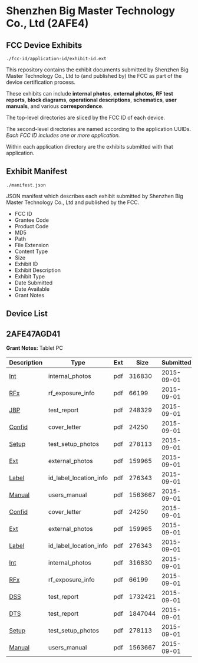 # Shenzhen Big Master Technology Co., Ltd (2AFE4)
## FCC Device Exhibits

```
./fcc-id/application-id/exhibit-id.ext
```

This repository contains the exhibit documents submitted by Shenzhen Big Master Technology Co., Ltd to (and published by) the FCC as part of the device certification process.

These exhibits can include **internal photos**, **external photos**, **RF test reports**, **block diagrams**, **operational descriptions**, **schematics**, **user manuals**, and various **correspondence**.

The top-level directories are sliced by the FCC ID of each device.

The second-level directories are named according to the application UUIDs. *Each FCC ID includes one or more application.*

Within each application directory are the exhibits submitted with that application. 

## Exhibit Manifest

```
./manifest.json
```

JSON manifest which describes each exhibit submitted by Shenzhen Big Master Technology Co., Ltd and published by the FCC.

- FCC ID
- Grantee Code
- Product Code
- MD5
- Path
- File Extension
- Content Type
- Size
- Exhibit ID
- Exhibit Description
- Exhibit Type
- Date Submitted
- Date Available
- Grant Notes

## Device List
## 2AFE47AGD41
**Grant Notes:** Tablet PC

| Description | Type | Ext | Size | Submitted | Available |
| ----------- | ---- | --- | ---- | --------- | --------- |
| [Int](2AFE47AGD41/2ef2397769416e825bb4003cff606b07/2735532.pdf) | internal_photos | pdf | 316830 | 2015-09-01 | 2016-02-28 |
| [RFx](2AFE47AGD41/2ef2397769416e825bb4003cff606b07/2735534.pdf) | rf_exposure_info | pdf | 66199 | 2015-09-01 | 2015-09-01 |
| [JBP](2AFE47AGD41/2ef2397769416e825bb4003cff606b07/2735530.pdf) | test_report | pdf | 248329 | 2015-09-01 | 2015-09-01 |
| [Confid](2AFE47AGD41/2ef2397769416e825bb4003cff606b07/2735531.pdf) | cover_letter | pdf | 24250 | 2015-09-01 | 2015-09-01 |
| [Setup](2AFE47AGD41/2ef2397769416e825bb4003cff606b07/2735535.pdf) | test_setup_photos | pdf | 278113 | 2015-09-01 | 2016-02-28 |
| [Ext](2AFE47AGD41/2ef2397769416e825bb4003cff606b07/2735529.pdf) | external_photos | pdf | 159965 | 2015-09-01 | 2016-02-28 |
| [Label](2AFE47AGD41/2ef2397769416e825bb4003cff606b07/2735533.pdf) | id_label_location_info | pdf | 276343 | 2015-09-01 | 2015-09-01 |
| [Manual](2AFE47AGD41/2ef2397769416e825bb4003cff606b07/2735528.pdf) | users_manual | pdf | 1563667 | 2015-09-01 | 2016-02-28 |
| [Confid](2AFE47AGD41/0dc46b9c6364120e998e46dfcc98af73/2735531.pdf) | cover_letter | pdf | 24250 | 2015-09-01 | 2015-09-01 |
| [Ext](2AFE47AGD41/0dc46b9c6364120e998e46dfcc98af73/2735529.pdf) | external_photos | pdf | 159965 | 2015-09-01 | 2016-02-28 |
| [Label](2AFE47AGD41/0dc46b9c6364120e998e46dfcc98af73/2735533.pdf) | id_label_location_info | pdf | 276343 | 2015-09-01 | 2015-09-01 |
| [Int](2AFE47AGD41/0dc46b9c6364120e998e46dfcc98af73/2735532.pdf) | internal_photos | pdf | 316830 | 2015-09-01 | 2016-02-28 |
| [RFx](2AFE47AGD41/0dc46b9c6364120e998e46dfcc98af73/2735534.pdf) | rf_exposure_info | pdf | 66199 | 2015-09-01 | 2015-09-01 |
| [DSS](2AFE47AGD41/0dc46b9c6364120e998e46dfcc98af73/2735589.pdf) | test_report | pdf | 1732421 | 2015-09-01 | 2015-09-01 |
| [DTS](2AFE47AGD41/0dc46b9c6364120e998e46dfcc98af73/2735590.pdf) | test_report | pdf | 1847044 | 2015-09-01 | 2015-09-01 |
| [Setup](2AFE47AGD41/0dc46b9c6364120e998e46dfcc98af73/2735535.pdf) | test_setup_photos | pdf | 278113 | 2015-09-01 | 2016-02-28 |
| [Manual](2AFE47AGD41/0dc46b9c6364120e998e46dfcc98af73/2735528.pdf) | users_manual | pdf | 1563667 | 2015-09-01 | 2016-02-28 |
